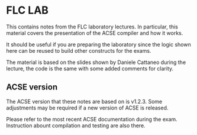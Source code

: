 # FLC LAB

This contains notes from the FLC laboratory lectures. 
In particular, this material covers the presentation of the ACSE compiler and how it works.

It should be useful if you are preparing the laboratory since the logic shown here can be reused to build other constructs for the exams.

The material is based on the slides shown by Daniele Cattaneo during the lecture, the code is the same with some added comments for clarity.

## ACSE version

The ACSE version that these notes are based on is v1.2.3. Some adjustments may be required if a new version of ACSE is released.

Please refer to the most recent ACSE documentation during the exam. Instruction abount compilation and testing are also there.